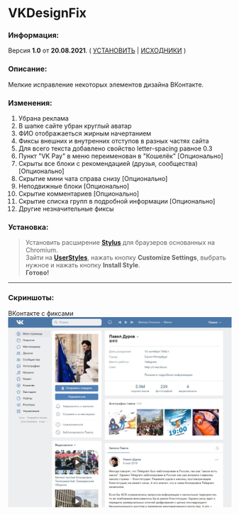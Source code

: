 # VKDesignFix

### Информация:
Версия **1.0** от **20.08.2021**. ( [УСТАНОВИТЬ](https://userstyles.org/styles/176528/vk-design-fix "Ссылка на установку") | [ИСХОДНИКИ](https://github.com/scerka/vk-design-fix/archive/1.0.0.zip "Ссылка на скачивание") )  

### Описание:
Мелкие исправление некоторых элементов дизайна ВКонтакте.

### Изменения:
1. Убрана реклама
2. В шапке сайте убран круглый аватар
3. ФИО отображаеться жирным начертанием
4. Фиксы внешних и внутренних отступов в разных частях сайта
5. Для всего текста добавлено свойство letter-spacing равное 0.3
6. Пункт "VK Pay" в меню переименован в "Кошелёк" [Опционально]
7. Скрыты все блоки с рекомендацией (друзья, сообщества) [Опционально]
8. Скрытие мини чата справа снизу [Опционально]
9. Неподвижные блоки [Опционально]
10. Скрытие комментариев [Опционально]
11. Скрытие списка групп в подробной информации [Опционально]
13. Другие незначительные фиксы

### Установка:
>Установить расширение **[Stylus](https://chrome.google.com/webstore/detail/stylus/clngdbkpkpeebahjckkjfobafhncgmne "Ссылка в хром стор")** для браузеров основанных на Chromium.  
>Зайти на **[UserStyles](https://userstyles.org/styles/176528/vk-design-fix "Ссылка")**, нажать кнопку **Customize Settings**, выбрать нужное и нажать кнопку **Install Style**.  
>**Готово!**  

***
### Скриншоты:
ВКонтакте с фиксами
![Img](/Screenshots/vk.jpg?raw=true "ВКонтакте с фиксами")